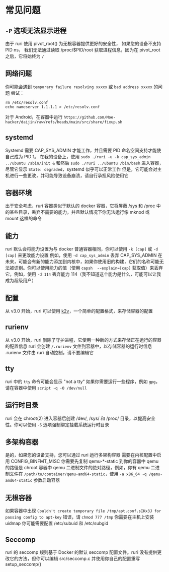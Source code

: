 # 常见问题

## `-P` 选项无法显示进程

由于 ruri 使用 pivot_root() 为无根容器提供更好的安全性，
如果您的设备不支持 PID ns，
我们无法通过读取 /proc/$PID/root 获取进程信息，因为在 pivot_root 之后，它将始终为 `/`

## 网络问题

你可能会遇到 `temporary failure resolving xxxxx` 或 `bad address xxxxx` 的问题
尝试：

```
rm /etc/resolv.conf
echo nameserver 1.1.1.1 > /etc/resolv.conf
```

对于 Android，在容器中运行 `https://github.com/Moe-hacker/daijin/raw/refs/heads/main/src/share/fixup.sh`

## systemd

Systemd 需要 CAP_SYS_ADMIN 才能工作，并且需要 PID 命名空间支持才能使自己成为 PID 1。
在我的设备上，使用 `sudo ./ruri -u -k cap_sys_admin ../ubuntu /sbin/init &` 和然后 `sudo ./ruri ../ubuntu /bin/bash` 进入容器，尽管它显示 `State: degraded`，systemd 似乎可以正常工作
但是，它可能会对主机进行一些更改，并可能导致设备崩溃，请自行承担风险使用它

## 容器环境

出于安全考虑，ruri 容器类似于默认的 docker 容器，它将屏蔽 /sys 和 /proc 中的某些目录，丢弃不需要的能力，并且默认情况下你无法运行像 mknod 或 mount 这样的命令

## 能力

ruri 默认会将能力设置为与 docker 普通容器相同，你可以使用 `-k [cap]` 或 `-d [cap]` 来更改能力设置
例如，使用 `-d cap_sys_admin` 丢弃 CAP_SYS_ADMIN
在未来，可能会有新的能力添加到内核中，如果你使用旧的构建，它们的名称可能无法被识别。你可以使用能力的值（使用 `capsh  --explain=[cap]` 获取值）来丢弃它，例如，使用 `-d 114` 丢弃能力 114（我不知道这个能力是什么，可能可以让我成为超级用户）

## 配置

从 v3.0 开始，ruri 可以使用 [k2v](https://github.com/Moe-hacker/libk2v)，一个简单的配置格式，来存储容器的配置

## rurienv

从 v3.0 开始，ruri 删除了守护进程，它使用一种新的方式来存储正在运行的容器的配置信息
ruri 会创建 `/.rurienv` 文件到容器中，以存储容器的运行时信息
.rurienv 文件由 ruri 自动控制，请不要编辑它

## tty

ruri 中的 `tty` 命令可能会显示 "not a tty"
如果你需要运行一些程序，例如 `gpg`，请在容器中使用 `script -q -O /dev/null`

## 运行时目录

ruri 会在 chroot(2) 进入容器后创建 /dev/, /sys/ 和 /proc/ 目录，以提高安全性。你可以使用 `-S` 选项强制绑定挂载系统运行时目录

## 多架构容器

是的，如果您的设备支持，您可以通过 ruri 运行多架构容器
需要在内核配置中启用 CONFIG_BINFMT_MISC
你需要先复制 qemu-\*-static 到你的容器中
qemu 的路径是 chroot 容器中 qemu 二进制文件的绝对路径，例如，你有 qemu 二进制文件在 `/path/to/container/qemu-amd64-static`，使用 `-a x86_64 -q /qemu-amd64-static` 参数启动容器

## 无根容器

如果容器中出现 `Couldn't create temporary file /tmp/apt.conf.sIKx3J for passing config to apt-key` 错误，请 `chmod 777 /tmp`
你需要在主机上安装 uidmap
你可能需要配置 /etc/subuid 和 /etc/subgid

## Seccomp

ruri 的 seccomp 规则基于 Docker 的默认 seccomp 配置文件。ruri 没有提供更改它的方法，但你可以编辑 src/seccomp.c 并使用你自己的配置重写 setup_seccomp()
